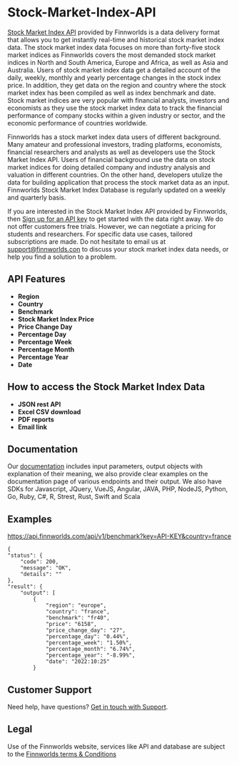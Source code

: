 # Stock-Market-Index-API
<p><a href="https://finnworlds.com/stock-market-index-api/">Stock Market Index API</a> provided by Finnworlds is a data delivery format that allows you to get instantly real-time and historical stock market index data. The stock market index data focuses on more than forty-five stock market indices as Finnworlds covers the most demanded stock market indices in North and South America, Europe and Africa, as well as Asia and Australia. Users of stock market index data get a detailed account of the daily,  weekly, monthly and yearly percentage changes in the stock index price. In addition, they get data on the region and country where the stock market index has been compiled as well as index benchmark and date. Stock market indices are very popular with financial analysts, investors and economists as they use the stock market index data to track the financial performance of company stocks within a given industry or sector, and the economic performance of countries worldwide. 

Finnworlds has a stock market index data users of different background. Many amateur and professional investors, trading platforms, economists, financial researchers and analysts as well as developers use the Stock Market Index API. Users of financial background use the data on stock market indices for doing detailed company and industry analysis and valuation in different countries. On the other hand, developers utulize the data for building application that process the stock market data as an input. Finnworlds Stock Market Index Database is regularly updated on a weekly and quarterly basis. 

If you are interested in the Stock Market Index API provided by Finnworlds, then <a href="https://finnworlds.com/pricing">Sign up for an API key</a> to get started with the data right away. We do not offer customers free trials. However, we can negotiate a pricing for students and researchers. For specific data use cases, tailored subscriptions are made. Do not hesitate to email us at support@finnworlds.con to discuss your stock market index data needs, or help you find a solution to a problem. 

<h2>API Features</h2>
<ul><li><strong>Region</strong></li>
<li><strong>Country</strong></li>
<li><strong>Benchmark</strong></li>
<li><strong>Stock Market Index Price</strong></li>
<li><strong>Price Change Day</strong></li>
<li><strong>Percentage Day</strong></li>
<li><strong>Percentage Week</strong></li>
<li><strong>Percentage Month</strong></li>
<li><strong>Percentage Year</strong></li>
<li><strong>Date</strong></li></ul>

<h2>How to access the Stock Market Index Data</h2>



<ul><li><strong>JSON rest API</strong></li><li><strong>Excel CSV download</strong></li><li><strong>PDF reports</strong></li><li><strong>Email link</strong></li></ul>


<h2>Documentation</h2>


Our <a href="https://finnworlds.com/documentation">documentation</a> includes input parameters, output objects with explanation of their meaning, we also provide clear examples on the documentation page of various endpoints and their output. We also have SDKs for Javascript, JQuery, VueJS, Angular, JAVA, PHP, NodeJS, Python, Go, Ruby, C#, R, Strest, Rust, Swift and Scala</p>

<h2>Examples</h2>

https://api.finnworlds.com/api/v1/benchmark?key=API-KEY&country=france


    {
    "status": {
        "code": 200,
        "message": "OK",
        "details": ""
    },
    "result": {
        "output": [
            {
                "region": "europe",
                "country": "france",
                "benchmark": "fr40",
                "price": "6158",
                "price_change_day": "27",
                "percentage_day": "0.44%",
                "percentage_week": "1.50%",
                "percentage_month": "6.74%",
                "percentage_year": "-8.99%",
                "date": "2022:10:25"
            }

   

    
<h2>Customer Support</h2>

<p>Need help, have questions? <a href="mailto:support@finnworlds.com">Get in touch with Support</a>.</p>

<h2>Legal</h2>

<p>Use of the Finnworlds website, services like API and database are subject to the&nbsp;<a href="https://finnworlds.com/legal/terms-and-conditions-on-finnworlds-data/">Finnworlds terms &amp; Conditions</a></p>



























